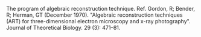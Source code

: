 The program of algebraic reconstruction technique.
Ref. Gordon, R; Bender, R; Herman, GT (December 1970). "Algebraic reconstruction techniques (ART) for three-dimensional electron microscopy and x-ray photography". Journal of Theoretical Biology. 29 (3): 471–81.
